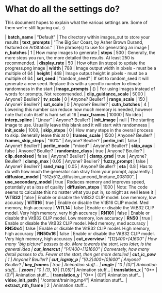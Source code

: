 # What do all the settings do?
This document hopes to explain what the various settings are. Some of them we're still figuring out. :)

| **batch_name** | "Default" | The directory within images_out to store your results
| **text_prompts** | "The Big Sur Coast, by Asher Brown Durand, featured on ArtStation." | The phrase(s) to use for generating an image
| **n_batches** | 1 | How many images to generate
| **steps** | 500 | Generally, the more steps you run, the more detailed the results. At least 250 is recommended.
| **display_rate** | 50 | How often (in steps) to update the progress.png image
| **width** | 768 | Image output width in pixels - must be a multiple of 64
| **height** | 448 | Image output height in pixels - must be a multiple of 64
| **set_seed** | "random_seed" | If set to random_seed it will generate a new seed. Replace this with a specific number to elimate randomness in the start
| **image_prompts** | {} | For using images instead of words for prompts. Not recommended.
| **clip_guidance_scale** | 5000 | Anyone? Beuller?
| **tv_scale** | 0 | Anyone? Beuller?
| **range_scale** | 150 | Anyone? Beuller?
| **sat_scale** | 0 | Anyone? Beuller?
| **cutn_batches** | 4 | Lowering this number can reduce how much memory is needed, however note that cutn itself is hard set at 16
| **max_frames** | 10000 | No idea
| **interp_spline** | "Linear" | Anyone? Beuller?
| **init_image** | null | The starting image to use. Usuallly leave this blank and it will start with randomness
| **init_scale** | 1000,
| **skip_steps** | 0 | How many steps in the overall process to skip. Generally leave this at 0
| **frames_scale** | 1500 | Anyone? Beuller?
| **frames_skip_steps** | "60%" | Anyone? Beuller?
| **perlin_init** | false | Anyone? Beuller?
| **perlin_mode** | "mixed" | Anyone? Beuller?
| **skip_augs** | false | Anyone? Beuller?
| **randomize_class** | true | Anyone? Beuller?
| **clip_denoised** | false | Anyone? Beuller?
| **clamp_grad** | true | Anyone? Beuller?
| **clamp_max** | 0.05 | Anyone? Beuller?
| **fuzzy_prompt** | false | Anyone? Beuller?
| **rand_mag** | 0.05 | Anyone? Beuller?
| **eta** | 0.8 | Has to do with how much the generator can stray from your prompt, apparently.
| **diffusion_model** | "512x512_diffusion_uncond_finetune_008100",
| **use_secondary_model** | true | Reduces memory and improves speed, potentially at a loss of quality
| **diffusion_steps** | 1000 | Note: The code seems to calculate this no matter what you put in, so might as well leave it
| **ViTB32** | false | Enable or disable the VitB32 CLIP model. Low memory, low accuracy
| **ViTB16** | true | Enable or disable the VitB16 CLIP model. Med memory, high accuracy
| **ViTL14** | false | Enable or disable the VitB32 CLIP model. Very high memory, very high accuracy
| **RN101** | false | Enable or disable the VitB32 CLIP model. Low memory, low accuracy
| **RN50** | true | Enable or disable the VitB32 CLIP model. Med memory, med accuracy
| **RN50x4** | false | Enable or disable the VitB32 CLIP model. High memory, high accuracy
| **RN50x16** | false | Enable or disable the VitB32 CLIP model. Very high memory, high accuracy
| **cut_overview** | "[12]*400+[4]*600" | How many "big picture" passes to do. More towards the start, less later, is the general idea
| **cut_innercut** | "[4]*400+[12]*600" | Conversely, how many detail passes to do. Fewer at the start, then get more detailed
| **cut_ic_pow** | 1 | Anyone? Beuller?
| **cut_icgray_p** | "[0.2]*400+[0]*600" | Anyone? Beuller?
| **key_frames** | true | Animation stuff...
| **angle** | "0** | (0)"| Animation stuff...
| **zoom** | "0** | (1), 10** | (1.05)"| Animation stuff...
| **translation_x** | "0** | (0)"| Animation stuff...
| **translation_y** | "0** | (0)"| Animation stuff...
| **video_init_path** | "/content/training.mp4"| Animation stuff...
| **extract_nth_frame** | 2 | Animation stuff...
